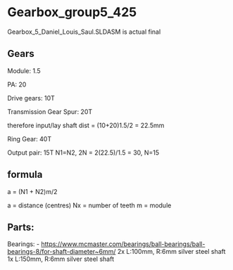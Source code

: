 # Gearbox_group5_425

Gearbox_5_Daniel_Louis_Saul.SLDASM is actual final

## Gears

Module: 1.5

PA: 20

Drive gears: 10T

Transmission Gear Spur: 20T

therefore input/lay shaft dist = (10+20)1.5/2 = 22.5mm 

Ring Gear: 40T

Output pair: 15T
N1=N2, 2N = 2(22.5)/1.5 = 30, N=15 

## formula

a = (N1 + N2)m/2

a = distance (centres)
Nx = number of teeth
m = module  

  
## Parts:
Bearings: - https://www.mcmaster.com/bearings/ball-bearings/ball-bearings-8/for-shaft-diameter~6mm/
2x L:100mm, R:6mm silver steel shaft
1x L:150mm, R:6mm silver steel shaft
